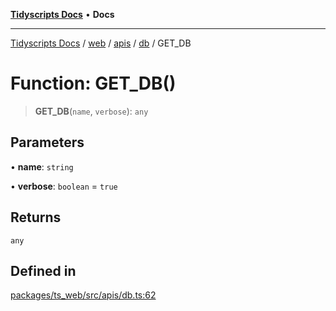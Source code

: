 [**Tidyscripts Docs**](../../../../../../../README.md) • **Docs**

***

[Tidyscripts Docs](../../../../../../../globals.md) / [web](../../../../../README.md) / [apis](../../../README.md) / [db](../README.md) / GET\_DB

# Function: GET\_DB()

> **GET\_DB**(`name`, `verbose`): `any`

## Parameters

• **name**: `string`

• **verbose**: `boolean` = `true`

## Returns

`any`

## Defined in

[packages/ts\_web/src/apis/db.ts:62](https://github.com/sheunaluko/tidyscripts/blob/master/packages/ts_web/src/apis/db.ts#L62)
